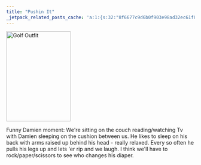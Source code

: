 ```yaml
---
title: "Pushin It"
_jetpack_related_posts_cache: 'a:1:{s:32:"8f6677c9d6b0f903e98ad32ec61f8deb";a:2:{s:7:"expires";i:1510642470;s:7:"payload";a:3:{i:0;a:1:{s:2:"id";i:211;}i:1;a:1:{s:2:"id";i:185;}i:2;a:1:{s:2:"id";i:196;}}}}'
---
```

<p><a href="http://www.flickr.com/photos/lemon/710180039/" class="tt-flickr"><img src="http://farm2.static.flickr.com/1119/710180039_dd96563415_m.jpg" alt="Golf Outfit" width="172" height="240" border="0" /></a></p>
<p>Funny Damien moment:  We're sitting on the couch reading/watching Tv with Damien sleeping on the cushion between us.  He likes to sleep on his back with arms raised up behind his head - really relaxed.  Every so often he pulls his legs up and lets 'er rip and we laugh.  I think we'll have to rock/paper/scissors to see who changes his diaper.</p>
